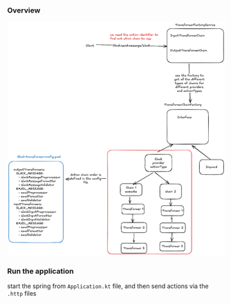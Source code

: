 


### Overview

![chain_of_transformer_image.excalidraw.png](chain_of_transformer_image.excalidraw.png)


### Run the application
start the spring from `Application.kt` file, and then send actions via the `.http` files
